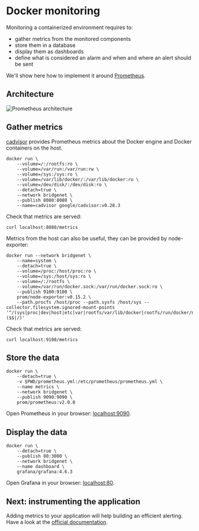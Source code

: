 # Docker monitoring

Monitoring a containerized environment requires to:
 - gather metrics from the monitored components
 - store them in a database
 - display them as dashboards
 - define what is considered an alarm and when and where an alert should be sent

We'll show here how to implement it around [Prometheus](https://prometheus.io/).

## Architecture

![Prometheus architecture](https://prometheus.io/assets/architecture.svg)

## Gather metrics

[cadvisor](https://github.com/google/cadvisor) provides Prometheus metrics about the Docker engine and Docker containers on the host.

    docker run \
        --volume=/:/rootfs:ro \
        --volume=/var/run:/var/run:rw \
        --volume=/sys:/sys:ro \
        --volume=/var/lib/docker/:/var/lib/docker:ro \
        --volume=/dev/disk/:/dev/disk:ro \
        --detach=true \
        --network bridgenet \
        --publish 8080:8080 \
        --name=cadvisor google/cadvisor:v0.28.3 

Check that metrics are served:

    curl localhost:8080/metrics

Metrics from the host can also be useful, they can be provided by node-exporter:

    docker run --network bridgenet \
        --name=system \
        --detach=true \
        --volume=/proc:/host/proc:ro \
        --volume=/sys:/host/sys:ro \
        --volume=/:/rootfs \
        --volume=/var/run/docker.sock:/var/run/docker.sock:ro \
        --publish 9100:9100 \
        prom/node-exporter:v0.15.2 \
        --path.procfs /host/proc --path.sysfs /host/sys --collector.filesystem.ignored-mount-points '^/(sys|proc|dev|host|etc|var|rootfs/var/lib/docker|rootfs/run/docker/netns|rootfs/sys/kernel/debug)($$|/)'

Check that metrics are served:

    curl localhost:9100/metrics

## Store the data

    docker run \
        --detach=true \
        -v $PWD/prometheus.yml:/etc/prometheus/prometheus.yml \
        --name metrics \
        --network bridgenet \
        --publish 9090:9090 \
        prom/prometheus:v2.0.0

Open Prometheus in your browser: [localhost:9090](http://localhost:9090/).

## Display the data

    docker run \
        --detach=true \
        --publish 80:3000 \
        --network bridgenet \
        --name dashboard \
        grafana/grafana:4.6.3

Open Grafana in your browser: [localhost:80](http://localhost/).

## Next: instrumenting the application

Adding metrics to your application will help building an efficient alerting. Have a look at the [official documentation](https://prometheus.io/docs/introduction/overview/).
